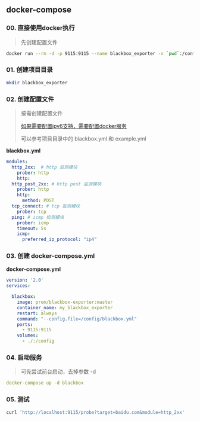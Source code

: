 ## docker-compose

### 00. 直接使用docker执行

> 先创建配置文件

```sh
docker run --rm -d -p 9115:9115 --name blackbox_exporter -v `pwd`:/config prom/blackbox-exporter:master --config.file=/config/blackbox.yml
```

### 01. 创建项目目录

```sh
mkdir blackbox_exporter
```

### 02. 创建配置文件

> 按需创建配置文件
>
> [如果需要配置ipv6支持，需要配置docker服务](https://docs.docker.com/config/daemon/ipv6/)
>
> 可以参考项目目录中的 blackbox.yml 和 example.yml

**blackbox.yml**

```yaml
modules:
  http_2xx:  # http 监测模块
    prober: http
    http:
  http_post_2xx: # http post 监测模块
    prober: http
    http:
      method: POST
  tcp_connect: # tcp 监测模块
    prober: tcp
  ping: # icmp 检测模块
    prober: icmp
    timeout: 5s
    icmp:
      preferred_ip_protocol: "ip4"
```

### 03. 创建 docker-compose.yml

**docker-compose.yml**

```yml
version: '2.0'
services:

  blackbox:
    image: prom/blackbox-exporter:master
    container_name: my_blackbox_exporter
    restart: always
    command: "--config.file=/config/blackbox.yml"
    ports:
      - 9115:9115
    volumes:
      - ./:/config
```

### 04. 启动服务

> 可先尝试前台启动，去掉参数 -d

```yml
docker-compose up -d blackbox
```

### 05. 测试

```sh
curl 'http://localhost:9115/probe?target=baidu.com&module=http_2xx'
```

